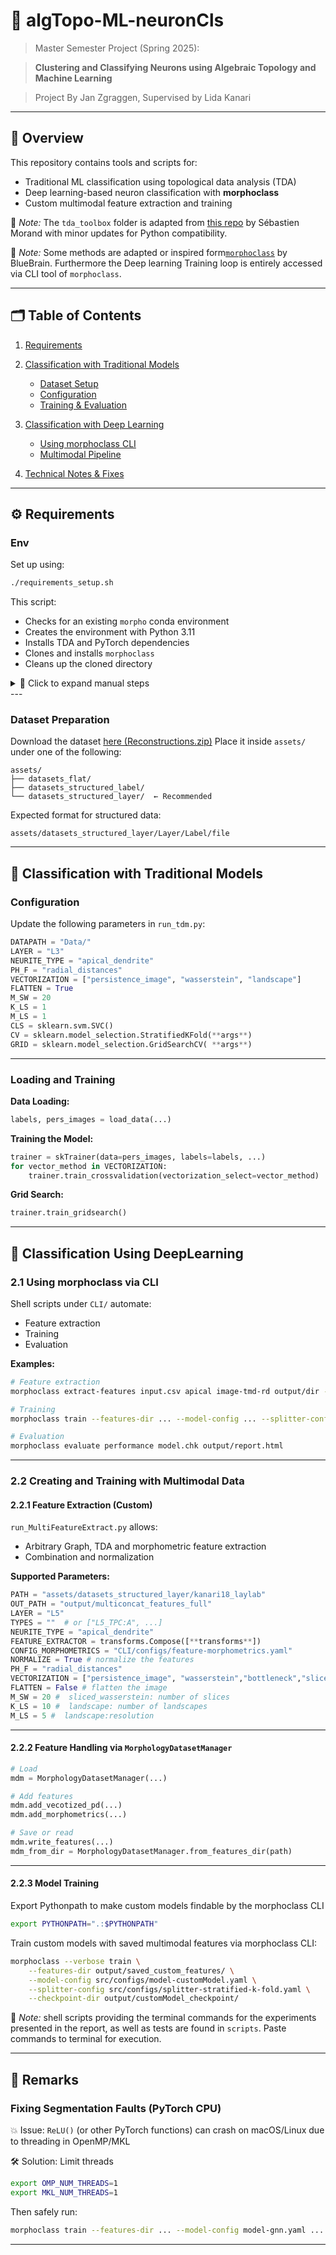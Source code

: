 # 🧠 algTopo-ML-neuronCls
> Master Semester Project (Spring 2025):

> **Clustering and Classifying Neurons using Algebraic Topology and Machine Learning**

> Project By Jan Zgraggen, Supervised by Lida Kanari

---

## 📁 Overview

This repository contains tools and scripts for:

* Traditional ML classification using topological data analysis (TDA)
* Deep learning-based neuron classification with **morphoclass**
* Custom multimodal feature extraction and training

📎 *Note:* The `tda_toolbox` folder is adapted from [this repo](https://github.com/Eagleseb/tda_toolbox) by Sébastien Morand with minor updates for Python compatibility.

📎 *Note:* Some methods are adapted or inspired form[`morphoclass`](https://github.com/BlueBrain/morphoclass) by BlueBrain. Furthermore the Deep learning Training loop is entirely accessed via CLI tool of `morphoclass`.

---

## 🗂️ Table of Contents

1. [Requirements](#-requirements)
2. [Classification with Traditional Models](#-classification-with-traditional-models)

   * [Dataset Setup](#dataset-preparation)
   * [Configuration](#configuration)
   * [Training & Evaluation](#training-the-model)
3. [Classification with Deep Learning](#-classification-using-deeplearning)

   * [Using morphoclass CLI](#21-using-morphoclass-via-cli)
   * [Multimodal Pipeline](#22-creating-and-training-with-multimodal-data)
4. [Technical Notes & Fixes](#-remarks)

---

## ⚙️ Requirements
### Env
Set up using:

```bash
./requirements_setup.sh
```

This script:

* Checks for an existing `morpho` conda environment
* Creates the environment with Python 3.11
* Installs TDA and PyTorch dependencies
* Clones and installs `morphoclass`
* Cleans up the cloned directory

<details>
<summary>🔧 Click to expand manual steps</summary>

```bash
conda create --name morpho python=3.11
conda activate morpho
conda install -c conda-forge dionysus
pip install -r requirements.txt
pip install torch_scatter torch_sparse torch_cluster torch_spline_conv -f https://data.pyg.org/whl/torch-2.6.0+cpu.html

git clone git@github.com:lidakanari/morphoclass.git
cd morphoclass && ./install.sh && cd ..
rm -rf morphoclass
```

</details>
---


### Dataset Preparation

Download the dataset [here (Reconstructions.zip)](https://zenodo.org/record/5909613#.YygtAmxBw5k)
Place it inside `assets/` under one of the following:

```
assets/
├── datasets_flat/
├── datasets_structured_label/
└── datasets_structured_layer/  ← Recommended
```

Expected format for structured data:

```
assets/datasets_structured_layer/Layer/Label/file
```

---

## 🧪 Classification with Traditional Models


### Configuration

Update the following parameters in `run_tdm.py`:

```python
DATAPATH = "Data/"
LAYER = "L3"
NEURITE_TYPE = "apical_dendrite"
PH_F = "radial_distances"
VECTORIZATION = ["persistence_image", "wasserstein", "landscape"]
FLATTEN = True
M_SW = 20
K_LS = 1
M_LS = 1
CLS = sklearn.svm.SVC()
CV = sklearn.model_selection.StratifiedKFold(**args**)
GRID = sklearn.model_selection.GridSearchCV( **args**)
```

---

### Loading and Training

**Data Loading:**

```python
labels, pers_images = load_data(...)
```

**Training the Model:**

```python
trainer = skTrainer(data=pers_images, labels=labels, ...)
for vector_method in VECTORIZATION:
    trainer.train_crossvalidation(vectorization_select=vector_method)
```

**Grid Search:**

```python
trainer.train_gridsearch()
```

---

## 🤖 Classification Using DeepLearning

### 2.1 Using morphoclass via CLI

Shell scripts under `CLI/` automate:

* Feature extraction
* Training
* Evaluation

**Examples:**

```bash
# Feature extraction
morphoclass extract-features input.csv apical image-tmd-rd output/dir --force

# Training
morphoclass train --features-dir ... --model-config ... --splitter-config ... --checkpoint-dir ...

# Evaluation
morphoclass evaluate performance model.chk output/report.html
```

---

### 2.2 Creating and Training with Multimodal Data

#### 2.2.1 Feature Extraction (Custom)

`run_MultiFeatureExtract.py` allows:

* Arbitrary Graph, TDA and morphometric feature extraction
* Combination and normalization

**Supported Parameters:**

```python
PATH = "assets/datasets_structured_layer/kanari18_laylab"
OUT_PATH = "output/multiconcat_features_full"
LAYER = "L5"
TYPES = ""  # or ["L5_TPC:A", ...]
NEURITE_TYPE = "apical_dendrite"
FEATURE_EXTRACTOR = transforms.Compose([**transforms**])
CONFIG_MORPHOMETRICS = "CLI/configs/feature-morphometrics.yaml"
NORMALIZE = True # normalize the features
PH_F = "radial_distances"   
VECTORIZATION = ["persistence_image", "wasserstein","bottleneck","sliced_wasserstein", "landscape"] 
FLATTEN = False # flatten the image
M_SW = 20 #  sliced_wasserstein: number of slices
K_LS = 10 #  landscape: number of landscapes
M_LS = 5 #  landscape:resolution
```

---

#### 2.2.2 Feature Handling via `MorphologyDatasetManager`

```python
# Load
mdm = MorphologyDatasetManager(...)

# Add features
mdm.add_vecotized_pd(...)
mdm.add_morphometrics(...)

# Save or read
mdm.write_features(...)
mdm_from_dir = MorphologyDatasetManager.from_features_dir(path)
```

---

#### 2.2.3 Model Training
Export Pythonpath to make custom models findable by the morphoclass CLI
```bash
export PYTHONPATH=".:$PYTHONPATH"
```

Train custom models with saved multimodal features via morphoclass CLI:

```bash
morphoclass --verbose train \
    --features-dir output/saved_custom_features/ \
    --model-config src/configs/model-customModel.yaml \
    --splitter-config src/configs/splitter-stratified-k-fold.yaml \
    --checkpoint-dir output/customModel_checkpoint/

```

📎 *Note:* shell scripts providing the terminal commands for the experiments presented in the report, as well as tests are found in `scripts`. Paste commands to terminal for execution. 

---

## 🧵 Remarks

### Fixing Segmentation Faults (PyTorch CPU)

💥 Issue: `ReLU()` (or other PyTorch functions) can crash on macOS/Linux due to threading in OpenMP/MKL

🛠️ Solution: Limit threads

```bash
export OMP_NUM_THREADS=1
export MKL_NUM_THREADS=1
```

Then safely run:

```bash
morphoclass train --features-dir ... --model-config model-gnn.yaml ...
```

---

